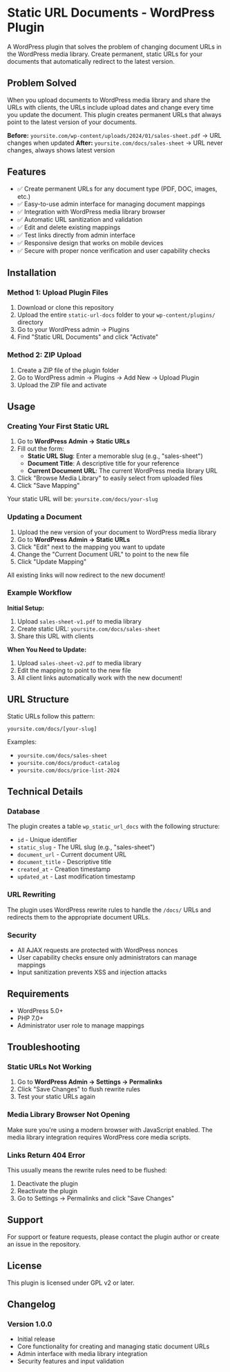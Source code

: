 # Static URL Documents - WordPress Plugin

A WordPress plugin that solves the problem of changing document URLs in the WordPress media library. Create permanent, static URLs for your documents that automatically redirect to the latest version.

## Problem Solved

When you upload documents to WordPress media library and share the URLs with clients, the URLs include upload dates and change every time you update the document. This plugin creates permanent URLs that always point to the latest version of your documents.

**Before:** `yoursite.com/wp-content/uploads/2024/01/sales-sheet.pdf` → URL changes when updated
**After:** `yoursite.com/docs/sales-sheet` → URL never changes, always shows latest version

## Features

- ✅ Create permanent URLs for any document type (PDF, DOC, images, etc.)
- ✅ Easy-to-use admin interface for managing document mappings
- ✅ Integration with WordPress media library browser
- ✅ Automatic URL sanitization and validation
- ✅ Edit and delete existing mappings
- ✅ Test links directly from admin interface
- ✅ Responsive design that works on mobile devices
- ✅ Secure with proper nonce verification and user capability checks

## Installation

### Method 1: Upload Plugin Files

1. Download or clone this repository
2. Upload the entire `static-url-docs` folder to your `wp-content/plugins/` directory
3. Go to your WordPress admin → Plugins
4. Find "Static URL Documents" and click "Activate"

### Method 2: ZIP Upload

1. Create a ZIP file of the plugin folder
2. Go to WordPress admin → Plugins → Add New → Upload Plugin
3. Upload the ZIP file and activate

## Usage

### Creating Your First Static URL

1. Go to **WordPress Admin → Static URLs**
2. Fill out the form:
   - **Static URL Slug**: Enter a memorable slug (e.g., "sales-sheet")
   - **Document Title**: A descriptive title for your reference
   - **Current Document URL**: The current WordPress media library URL
3. Click "Browse Media Library" to easily select from uploaded files
4. Click "Save Mapping"

Your static URL will be: `yoursite.com/docs/your-slug`

### Updating a Document

1. Upload the new version of your document to WordPress media library
2. Go to **WordPress Admin → Static URLs**
3. Click "Edit" next to the mapping you want to update
4. Change the "Current Document URL" to point to the new file
5. Click "Update Mapping"

All existing links will now redirect to the new document!

### Example Workflow

**Initial Setup:**

1. Upload `sales-sheet-v1.pdf` to media library
2. Create static URL: `yoursite.com/docs/sales-sheet`
3. Share this URL with clients

**When You Need to Update:**

1. Upload `sales-sheet-v2.pdf` to media library
2. Edit the mapping to point to the new file
3. All client links automatically work with the new document!

## URL Structure

Static URLs follow this pattern:

```
yoursite.com/docs/[your-slug]
```

Examples:

- `yoursite.com/docs/sales-sheet`
- `yoursite.com/docs/product-catalog`
- `yoursite.com/docs/price-list-2024`

## Technical Details

### Database

The plugin creates a table `wp_static_url_docs` with the following structure:

- `id` - Unique identifier
- `static_slug` - The URL slug (e.g., "sales-sheet")
- `document_url` - Current document URL
- `document_title` - Descriptive title
- `created_at` - Creation timestamp
- `updated_at` - Last modification timestamp

### URL Rewriting

The plugin uses WordPress rewrite rules to handle the `/docs/` URLs and redirects them to the appropriate document URLs.

### Security

- All AJAX requests are protected with WordPress nonces
- User capability checks ensure only administrators can manage mappings
- Input sanitization prevents XSS and injection attacks

## Requirements

- WordPress 5.0+
- PHP 7.0+
- Administrator user role to manage mappings

## Troubleshooting

### Static URLs Not Working

1. Go to **WordPress Admin → Settings → Permalinks**
2. Click "Save Changes" to flush rewrite rules
3. Test your static URLs again

### Media Library Browser Not Opening

Make sure you're using a modern browser with JavaScript enabled. The media library integration requires WordPress core media scripts.

### Links Return 404 Error

This usually means the rewrite rules need to be flushed:

1. Deactivate the plugin
2. Reactivate the plugin
3. Go to Settings → Permalinks and click "Save Changes"

## Support

For support or feature requests, please contact the plugin author or create an issue in the repository.

## License

This plugin is licensed under GPL v2 or later.

## Changelog

### Version 1.0.0

- Initial release
- Core functionality for creating and managing static document URLs
- Admin interface with media library integration
- Security features and input validation
